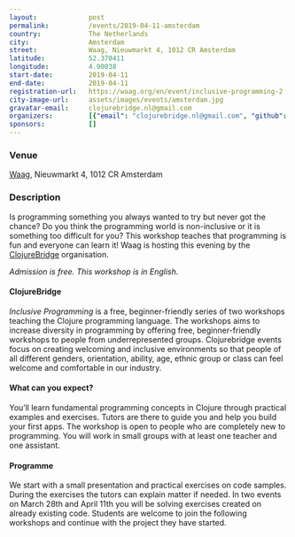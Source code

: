 ```yaml
---
layout:             post
permalink:          /events/2019-04-11-amsterdam
country:            The Netherlands
city:               Amsterdam
street:             Waag, Nieuwmarkt 4, 1012 CR Amsterdam
latitude:           52.370411
longitude:          4.90038
start-date:         2019-04-11
end-date:           2019-04-11
registration-url:   https://waag.org/en/event/inclusive-programming-2
city-image-url:     assets/images/events/amsterdam.jpg
gravatar-email:     clojurebridge.nl@gmail.com
organizers:         [{"email": "clojurebridge.nl@gmail.com", "github": "clojurebridgeamsterdam", "name": "ClojureBridge Amsterdam", "twitter": "clojurebridgenl"}, {"email": null, "github": "waagsociety", "name": "Waag", "twitter": "waag"}]
sponsors:           []
---
```


### Venue

[Waag](https://waag.org/), Nieuwmarkt 4, 1012 CR Amsterdam

### Description

Is programming something you always wanted to try but never got the chance? Do you think the programming world is non-inclusive or it is something too difficult for you? This workshop teaches that programming is fun and everyone can learn it! Waag is hosting this evening by the [ClojureBridge](https://clojurebridge.org/) organisation.

_Admission is free. This workshop is in English._

#### ClojureBridge

_Inclusive Programming_ is a free, beginner-friendly series of two workshops teaching the Clojure programming language. The workshops aims to increase diversity in programming by offering free, beginner-friendly workshops to people from underrepresented groups. Clojurebridge events focus on creating welcoming and inclusive environments so that people of all different genders, orientation, ability, age, ethnic group or class can feel welcome and comfortable in our industry.

#### What can you expect?

You’ll learn fundamental programming concepts in Clojure through practical examples and exercises. Tutors are there to guide you and help you build your first apps. The workshop is open to people who are completely new to programming. You will work in small groups with at least one teacher and one assistant.

#### Programme

We start with a small presentation and practical exercises on code samples. During the exercises the tutors can explain matter if needed. In two events on March 28th and April 11th you will be solving exercises created on already existing code. Students are welcome to join the following workshops and continue with the project they have started.
